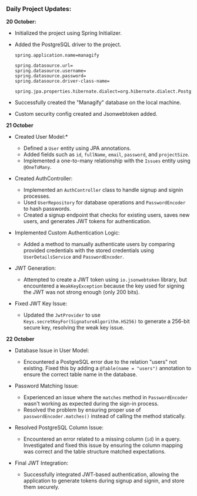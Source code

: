 

### Daily Project Updates:

**20 October:**

- Initialized the project using Spring Initializer.
- Added the PostgreSQL driver to the project.

  ```
  spring.application.name=managify
  
  spring.datasource.url=
  spring.datasource.username=
  spring.datasource.password=
  spring.datasource.driver-class-name=
  
  spring.jpa.properties.hibernate.dialect=org.hibernate.dialect.PostgreSQLDialect
  ```

- Successfully created the "Managify" database on the local machine.
- Custom security config created and Jsonwebtoken added.

**21 October**

- Created User Model:*
   - Defined a `User` entity using JPA annotations. 
   - Added fields such as `id`, `fullName`, `email`, `password`, and `projectSize`.
   - Implemented a one-to-many relationship with the `Issues` entity using `@OneToMany`.

- Created AuthController:
   - Implemented an `AuthController` class to handle signup and signin processes.
   - Used `UserRepository` for database operations and `PasswordEncoder` to hash passwords.
   - Created a signup endpoint that checks for existing users, saves new users, and generates JWT tokens for authentication.

- Implemented Custom Authentication Logic:
   - Added a method to manually authenticate users by comparing provided credentials with the stored credentials using `UserDetailsService` and `PasswordEncoder`.

- JWT Generation:
   - Attempted to create a JWT token using `io.jsonwebtoken` library, but encountered a `WeakKeyException` because the key used for signing the JWT was not strong enough (only 200 bits).

- Fixed JWT Key Issue:
   - Updated the `JwtProvider` to use `Keys.secretKeyFor(SignatureAlgorithm.HS256)` to generate a 256-bit secure key, resolving the weak key issue.

**22 October**

- Database Issue in User Model:
   - Encountered a PostgreSQL error due to the relation "users" not existing. Fixed this by adding a `@Table(name = "users")` annotation to ensure the correct table name in the database.

- Password Matching Issue:
   - Experienced an issue where the `matches` method in `PasswordEncoder` wasn't working as expected during the sign-in process.
   - Resolved the problem by ensuring proper use of `passwordEncoder.matches()` instead of calling the method statically.

- Resolved PostgreSQL Column Issue:
   - Encountered an error related to a missing column (`id`) in a query. Investigated and fixed this issue by ensuring the column mapping was correct and the table structure matched expectations.

- Final JWT Integration:
   - Successfully integrated JWT-based authentication, allowing the application to generate tokens during signup and signin, and store them securely.


